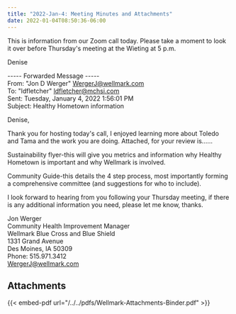 ```yaml
---
title: "2022-Jan-4: Meeting Minutes and Attachments"
date: 2022-01-04T08:50:36-06:00
---
```

This is information from our Zoom call today. Please take a moment to look it over before Thursday's meeting at the Wieting at 5 p.m.
 
Denise 

----- Forwarded Message -----   
From: "Jon D Werger" <WergerJ@wellmark.com>   
To: "ldfletcher" <ldfletcher@mchsi.com>   
Sent: Tuesday, January 4, 2022 1:56:01 PM   
Subject: Healthy Hometown information   

Denise,   

Thank you for hosting today's call, I enjoyed learning more about Toledo and Tama and the work you are doing. Attached, for your review is......   

Sustainability flyer-this will give you metrics and information why Healthy Hometown is important and why Wellmark is involved.  

Community Guide-this details the 4 step process, most importantly forming a comprehensive committee (and suggestions for who to include).  

I look forward to hearing from you following your Thursday meeting, if there is any additional information you need, please let me know, thanks.   

Jon Werger   
Community Health Improvement Manager   
Wellmark Blue Cross and Blue Shield   
1331 Grand Avenue   
Des Moines, IA 50309   
Phone: 515.971.3412   
WergerJ@wellmark.com   

## Attachments

{{< embed-pdf url="/../../pdfs/Wellmark-Attachments-Binder.pdf" >}}
